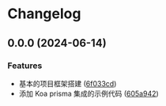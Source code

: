 # Changelog

## 0.0.0 (2024-06-14)


### Features

* 基本的项目框架搭建 ([6f033cd](https://github.com/thelastcookies/NODE-API-BASE/commit/6f033cd4c0a01137985621fdd644e8285bc9f63f))
* 添加 Koa prisma 集成的示例代码 ([605a942](https://github.com/thelastcookies/NODE-API-BASE/commit/605a942dbfaeddd0c2f5eda2d78a9ae3fe2e0287))
